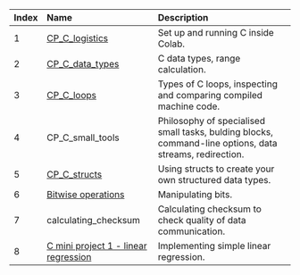 |Index|Name|Description|
|:----|:----|:----|
|1|[CP_C_logistics](https://github.com/michalszczecinski/data-driven-notebooks/blob/master/programming/CP_C_logistics.ipynb) | Set up and running C inside Colab.|
|2|[CP_C_data_types](https://github.com/michalszczecinski/data-driven-notebooks/blob/master/programming/CP_C_data_types.ipynb) | C data types, range calculation.|
|3|[CP_C_loops](https://github.com/michalszczecinski/data-driven-notebooks/blob/master/programming/CP_C_loops.ipynb)| Types of C loops, inspecting and comparing compiled machine code.|
|4|CP_C_small_tools| Philosophy of specialised small tasks, bulding blocks, command-line options, data streams, redirection.|
|5|[CP_C_structs](https://github.com/michalszczecinski/data-driven-notebooks/blob/master/programming/CP_C_structs.ipynb)| Using structs to create your own structured data types.|
|6|[Bitwise operations](https://colab.research.google.com/drive/1JmDWUIrMFxMNJB_6hGOn3Yow2pO72sb7#scrollTo=4cqJj3jpwme2)| Manipulating bits.|
|7|calculating_checksum| Calculating checksum to check quality of data communication.|
|8|[C mini project 1 - linear regression](https://github.com/michalszczecinski/data-driven-notebooks/tree/master/programming/project_1_simple_linear_regression)|Implementing simple linear regression.|
